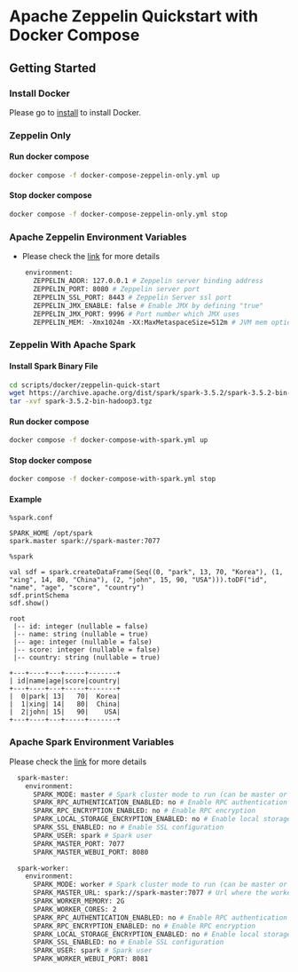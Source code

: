# Apache Zeppelin Quickstart with Docker Compose

## Getting Started

### Install Docker
Please go to [install](https://www.docker.com/) to install Docker.

### Zeppelin Only
#### Run docker compose
```bash
docker compose -f docker-compose-zeppelin-only.yml up
```

#### Stop docker compose
```bash
docker compose -f docker-compose-zeppelin-only.yml stop
```

### Apache Zeppelin Environment Variables
- Please check the [link](https://zeppelin.apache.org/docs/0.11.1/setup/operation/configuration.html) for more details
```dockerfile
    environment:
      ZEPPELIN_ADDR: 127.0.0.1 # Zeppelin server binding address
      ZEPPELIN_PORT: 8080 # Zeppelin server port
      ZEPPELIN_SSL_PORT: 8443 # Zeppelin Server ssl port
      ZEPPELIN_JMX_ENABLE: false # Enable JMX by defining "true"
      ZEPPELIN_JMX_PORT: 9996 # Port number which JMX uses
      ZEPPELIN_MEM: -Xmx1024m -XX:MaxMetaspaceSize=512m # JVM mem options
```

### Zeppelin With Apache Spark
#### Install Spark Binary File
```bash
cd scripts/docker/zeppelin-quick-start
wget https://archive.apache.org/dist/spark/spark-3.5.2/spark-3.5.2-bin-hadoop3.tgz
tar -xvf spark-3.5.2-bin-hadoop3.tgz
```

#### Run docker compose
```bash
docker compose -f docker-compose-with-spark.yml up
```

#### Stop docker compose
```bash
docker compose -f docker-compose-with-spark.yml stop
```

#### Example
```
%spark.conf

SPARK_HOME /opt/spark
spark.master spark://spark-master:7077
```
```
%spark

val sdf = spark.createDataFrame(Seq((0, "park", 13, 70, "Korea"), (1, "xing", 14, 80, "China"), (2, "john", 15, 90, "USA"))).toDF("id", "name", "age", "score", "country")
sdf.printSchema
sdf.show()
```
```
root
 |-- id: integer (nullable = false)
 |-- name: string (nullable = true)
 |-- age: integer (nullable = false)
 |-- score: integer (nullable = false)
 |-- country: string (nullable = true)

+---+----+---+-----+-------+
| id|name|age|score|country|
+---+----+---+-----+-------+
|  0|park| 13|   70|  Korea|
|  1|xing| 14|   80|  China|
|  2|john| 15|   90|    USA|
+---+----+---+-----+-------+
```

### Apache Spark Environment Variables
Please check the [link](https://github.com/bitnami/containers/blob/main/bitnami/spark/README.md) for more details

```dockerfile
  spark-master:
    environment:
      SPARK_MODE: master # Spark cluster mode to run (can be master or worker)	
      SPARK_RPC_AUTHENTICATION_ENABLED: no # Enable RPC authentication	
      SPARK_RPC_ENCRYPTION_ENABLED: no # Enable RPC encryption
      SPARK_LOCAL_STORAGE_ENCRYPTION_ENABLED: no # Enable local storage encryption	
      SPARK_SSL_ENABLED: no # Enable SSL configuration
      SPARK_USER: spark # Spark user
      SPARK_MASTER_PORT: 7077
      SPARK_MASTER_WEBUI_PORT: 8080

  spark-worker:
    environment:
      SPARK_MODE: worker # Spark cluster mode to run (can be master or worker)
      SPARK_MASTER_URL: spark://spark-master:7077 # Url where the worker can find the master. Only needed when spark mode is worker.
      SPARK_WORKER_MEMORY: 2G
      SPARK_WORKER_CORES: 2
      SPARK_RPC_AUTHENTICATION_ENABLED: no # Enable RPC authentication
      SPARK_RPC_ENCRYPTION_ENABLED: no # Enable RPC encryption
      SPARK_LOCAL_STORAGE_ENCRYPTION_ENABLED: no # Enable local storage encryption
      SPARK_SSL_ENABLED: no # Enable SSL configuration
      SPARK_USER: spark # Spark user
      SPARK_WORKER_WEBUI_PORT: 8081
```
